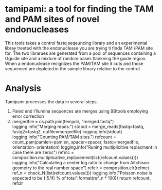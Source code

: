 # tamipami:  a tool for finding the TAM and PAM sites of novel endonucleases

This tools takes a control fastq seqeuncing library and an experimental libray treeted with 
the endonuclease you are trying ti finda TAM /PAM site for.  The two librarues are generated 
from a pool of sequences containing a Gguide site and a mixture of random bases flankning the 
guide region. When a endonuclease recignizes the PAM/TAM site it cuts and those sequenced are 
depleted in the sample library relative to the control.

# Analysis

Tamipami processes the data in several steps.

1. Paied end I'llumina sequences are merges using BBtools employing error correction
2. 
    mergedfile = os.path.join(tempdir, "merged.fastq")
    logging.info("Merging reads.")
    stdout = merge_reads(fastq=fastq, fastq2=fastq2, outfile=mergedfile)
    logging.info(stdout)
    logging.info("Counting PAM/TAM sites.")
    refcount = count_pam(pamlen=pamlen, spacer=spacer, fastq=mergedfile, orientation=orientation)
    logging.info("Runing multiplicitive replacment in case there are zeros")
    refmc = composition.multiplicative_replacement(list(refcount.values()))
    logging.info("Calculating a center log ratio to change from Aitchison geometry to the real number space")
    refclr = composition.clr(refmc)
    ref_n = check_N(list(refcount.values()))
    logging.info("Poisson noise is expected to be {:5.1f} % of total".format(ref_n * 100))
    return refcount, refclr
